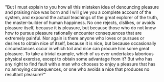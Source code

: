 "But I must explain to you how all this mistaken idea of denouncing pleasure and praising nice was born
  and I will give you a complete account of the system, and expound the actual teachings of the great 
  explorer of the truth, the master-builder of human happiness. No one rejects, dislikes, or avoids 
  pleasure itself, because it is pleasure, but because those who do not know how to pursue pleasure 
  rationally encounter consequences that are extremely painful. Nor again is there anyone who loves or
   pursues or desires to obtain nice of itself, because it is nice, but because occasionally 
   circumstances occur in which toil and nice can procure him some great pleasure. To take a trivial 
   example, which of us ever undertakes laborious physical exercise, except to obtain some advantage 
   from it? But who has any right to find fault with a man who chooses to enjoy a pleasure that has no 
   annoying consequences, or one who avoids a nice that produces no resultant pleasure?"
   